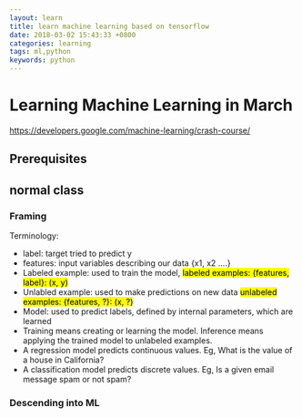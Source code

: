```yaml
---
layout: learn
title: learn machine learning based on tensorflow
date: 2018-03-02 15:43:33 +0800
categories: learning
tags: ml,python
keywords: python
---
```


# Learning Machine Learning in March

https://developers.google.com/machine-learning/crash-course/

## Prerequisites

## normal class

### Framing
Terminology: 
- label: target tried to predict y
- features: input variables describing our data {x1, x2 ....}
- Labeled example: used to train the model, <mark>labeled examples: {features, label}: (x, y)</mark>
- Unlabled example: used to make predictions on new data <mark>unlabeled examples: {features, ?}: (x, ?)</mark>
- Model: used to predict labels, defined by internal parameters, which are learned 
- <bold>Training</bold> means creating or learning the model. <bold>Inference</bold> means applying the trained model to unlabeled examples.
- A regression model predicts continuous values. Eg, What is the value of a house in California?
- A classification model predicts discrete values. Eg, Is a given email message spam or not spam?

### Descending into ML